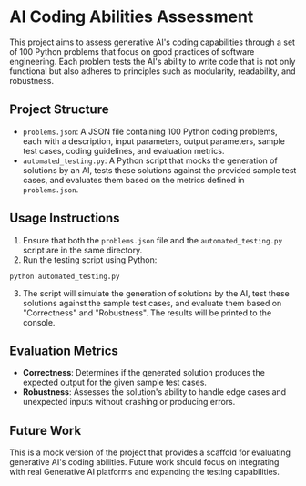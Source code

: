 
# AI Coding Abilities Assessment

This project aims to assess generative AI's coding capabilities through a set of 100 Python problems that focus on good practices of software engineering. Each problem tests the AI's ability to write code that is not only functional but also adheres to principles such as modularity, readability, and robustness.

## Project Structure

- `problems.json`: A JSON file containing 100 Python coding problems, each with a description, input parameters, output parameters, sample test cases, coding guidelines, and evaluation metrics.
- `automated_testing.py`: A Python script that mocks the generation of solutions by an AI, tests these solutions against the provided sample test cases, and evaluates them based on the metrics defined in `problems.json`.

## Usage Instructions

1. Ensure that both the `problems.json` file and the `automated_testing.py` script are in the same directory.
2. Run the testing script using Python:

```
python automated_testing.py
```

3. The script will simulate the generation of solutions by the AI, test these solutions against the sample test cases, and evaluate them based on "Correctness" and "Robustness". The results will be printed to the console.

## Evaluation Metrics

- **Correctness**: Determines if the generated solution produces the expected output for the given sample test cases.
- **Robustness**: Assesses the solution's ability to handle edge cases and unexpected inputs without crashing or producing errors.

## Future Work

This is a mock version of the project that provides a scaffold for evaluating generative AI's coding abilities. Future work should focus on integrating with real Generative AI platforms and expanding the testing capabilities.
